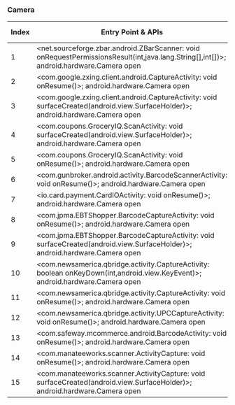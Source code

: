 ### Camera
| Index | Entry Point & APIs | Screen shot | Resource id | Label |
| ------------- | ------------- | ------------- |-------------|-------------|
| 1 | <net.sourceforge.zbar.android.ZBarScanner: void onRequestPermissionsResult(int,java.lang.String[],int[])>; android.hardware.Camera open | ![](D:\COSMOS\output\py\Play_win8\Shopping\target.shopping.store.cartwheel.redcard.discount.price.match\net.sourceforge.zbar.android.ZBarScanner.png) |  | |
| 2 | <com.google.zxing.client.android.CaptureActivity: void onResume()>; android.hardware.Camera open | ![](D:\COSMOS\output\py\Play_win8\Shopping\com.wakefern.shoprite.deli\com.google.zxing.client.android.CaptureActivity.png) |  | |
| 3 | <com.google.zxing.client.android.CaptureActivity: void surfaceCreated(android.view.SurfaceHolder)>; android.hardware.Camera open | ![](D:\COSMOS\output\py\Play_win8\Shopping\com.wakefern.shoprite.deli\com.google.zxing.client.android.CaptureActivity.png) |  | |
| 4 | <com.coupons.GroceryIQ.ScanActivity: void surfaceCreated(android.view.SurfaceHolder)>; android.hardware.Camera open | ![](D:\COSMOS\output\py\Play_win8\Shopping\com.coupons.GroceryIQ\com.coupons.GroceryIQ.ScanActivity.png) |  | |
| 5 | <com.coupons.GroceryIQ.ScanActivity: void onResume()>; android.hardware.Camera open | ![](D:\COSMOS\output\py\Play_win8\Shopping\com.coupons.GroceryIQ\com.coupons.GroceryIQ.ScanActivity.png) |  | |
| 6 | <com.gunbroker.android.activity.BarcodeScannerActivity: void onResume()>; android.hardware.Camera open | ![](D:\COSMOS\output\py\Play_win8\Shopping\com.gunbroker.android\com.gunbroker.android.activity.BarcodeScannerActivity.png) |  | |
| 7 | <io.card.payment.CardIOActivity: void onResume()>; android.hardware.Camera open | ![](D:\COSMOS\output\py\Play_win8\Shopping\com.gyft.android\io.card.payment.CardIOActivity.png) |  | |
| 8 | <com.jpma.EBTShopper.BarcodeCaptureActivity: void onResume()>; android.hardware.Camera open | ![](D:\COSMOS\output\py\Play_win8\Shopping\com.jpma.EBTShopper\com.jpma.EBTShopper.BarcodeCaptureActivity.png) |  | |
| 9 | <com.jpma.EBTShopper.BarcodeCaptureActivity: void surfaceCreated(android.view.SurfaceHolder)>; android.hardware.Camera open | ![](D:\COSMOS\output\py\Play_win8\Shopping\com.jpma.EBTShopper\com.jpma.EBTShopper.BarcodeCaptureActivity.png) |  | |
| 10 | <com.newsamerica.qbridge.activity.CaptureActivity: boolean onKeyDown(int,android.view.KeyEvent)>; android.hardware.Camera open | ![](D:\COSMOS\output\py\Play_win8\Shopping\com.newsamerica.ssx\com.newsamerica.qbridge.activity.CaptureActivity.png) |  | |
| 11 | <com.newsamerica.qbridge.activity.CaptureActivity: void onResume()>; android.hardware.Camera open | ![](D:\COSMOS\output\py\Play_win8\Shopping\com.newsamerica.ssx\com.newsamerica.qbridge.activity.CaptureActivity.png) |  | |
| 12 | <com.newsamerica.qbridge.activity.UPCCaptureActivity: void onResume()>; android.hardware.Camera open | ![](D:\COSMOS\output\py\Play_win8\Shopping\com.newsamerica.ssx\com.newsamerica.qbridge.activity.UPCCaptureActivity.png) |  | |
| 13 | <com.safeway.mcommerce.android.BarcodeActivity: void onResume()>; android.hardware.Camera open | ![](D:\COSMOS\output\py\Play_win8\Shopping\com.tomthumb.shop\com.safeway.mcommerce.android.BarcodeActivity.png) |  | |
| 14 | <com.manateeworks.scanner.ActivityCapture: void onResume()>; android.hardware.Camera open | ![](D:\COSMOS\output\py\Play_win8\Shopping\de.stocard.stocard\com.manateeworks.scanner.ActivityCapture.png) |  | |
| 15 | <com.manateeworks.scanner.ActivityCapture: void surfaceCreated(android.view.SurfaceHolder)>; android.hardware.Camera open | ![](D:\COSMOS\output\py\Play_win8\Shopping\de.stocard.stocard\com.manateeworks.scanner.ActivityCapture.png) |  | |
